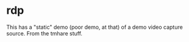 # rdp
This has a "static" demo (poor demo, at that) of a demo video capture source. From the tmhare stuff.

